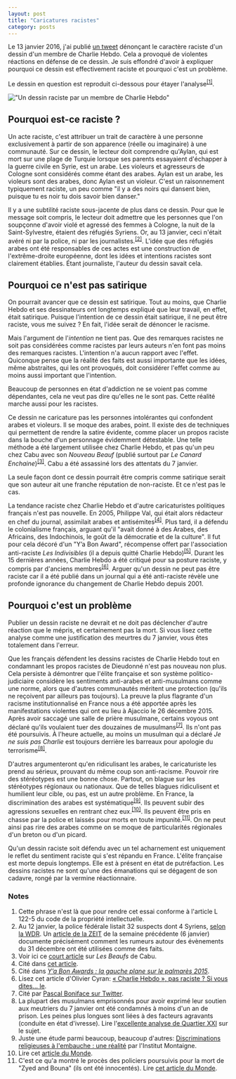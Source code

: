 ```yaml
---
layout: post
title: "Caricatures racistes"
category: posts
---
```


Le 13 janvier 2016, j'ai publié [un tweet](https://twitter.com/nicolaskb/status/687270412162568192) dénonçant le caractère raciste d'un dessin d'un membre de Charlie Hebdo. Cela a provoqué de violentes réactions en défense de ce dessin. Je suis effondré d'avoir à expliquer pourquoi ce dessin est effectivement raciste et pourquoi c'est un problème.

Le dessin en question est reproduit ci-dessous pour étayer l'analyse<sup><a href="#notes">[1]</a></sup>.

!["Un dessin raciste par un membre de Charlie Hebdo"](/images/racist-cartoon.jpg)

## Pourquoi est-ce raciste ?

Un acte raciste, c'est attribuer un trait de caractère à une personne exclusivement à partir de son apparence (réelle ou imaginaire) à une communauté. Sur ce dessin, le lecteur doit comprendre qu'Aylan, qui est mort sur une plage de Turquie lorsque ses parents essayaient d'échapper à la guerre civile en Syrie, est un arabe. Les violeurs et agresseurs de Cologne sont considérés comme étant des arabes. Aylan est un arabe, les violeurs sont des arabes, donc Aylan est un violeur. C'est un raisonnement typiquement raciste, un peu comme "il y a des noirs qui dansent bien, puisque tu es noir tu dois savoir bien danser."

Il y a une subtilité raciste sous-jacente de plus dans ce dessin. Pour que le message soit compris, le lecteur doit admettre que les personnes que l'on soupçonne d'avoir violé et agressé des femmes à Cologne, la nuit de la Saint-Sylvestre, étaient des réfugiés Syriens. Or, au 13 janvier, ceci n'était avéré ni par la police, ni par les journalistes.<sup><a href="#notes">[2]</a></sup>. L'idée que des réfugiés arabes ont été responsables de ces actes est une construction de l'extrême-droite européenne, dont les idées et intentions racistes sont clairement établies. Étant journaliste, l'auteur du dessin savait cela.

## Pourquoi ce n'est pas satirique

On pourrait avancer que ce dessin est satirique. Tout au moins, que Charlie Hebdo et ses dessinateurs ont longtemps expliqué que leur travail, en effet, était satirique. Puisque l'intention de ce dessin était satirique, il ne peut être raciste, vous me suivez ? En fait, l'idée serait de dénoncer le racisme.

Mais l'argument de l'_intention_ ne tient pas. Que des remarques racistes ne soit pas considérées comme racistes par leurs auteurs n'en font pas moins des remarques racistes. L'intention n'a aucun rapport avec l'effet. Quiconque pense que la réalité des faits est aussi importante que les idées, même abstraites, qui les ont provoqués, doit considérer l'effet comme au moins aussi important que l'intention. 

Beaucoup de personnes en état d'addiction ne se voient pas comme dépendantes, cela ne veut pas dire qu'elles ne le sont pas. Cette réalité marche aussi pour les racistes.

Ce dessin ne caricature pas les personnes intolérantes qui confondent arabes et violeurs. Il se moque des arabes, point. Il existe des de techniques qui permettent de rendre la satire évidente, comme placer un propos raciste dans la bouche d'un personnage évidemment détestable. Une telle méthode a été largement utilisée chez Charlie Hebdo, et pas qu'un peu chez Cabu avec son _Nouveau Beauf_ (publié surtout par _Le Canard Enchaine_)<sup><a href="#notes">[3]</a></sup>. Cabu a été assassiné lors des attentats du 7 janvier.

La seule façon dont ce dessin pourrait être compris comme satirique serait que son auteur ait une franche réputation de non-raciste. Et ce n'est pas le cas.

La tendance raciste chez Charlie Hebdo et d'autre caricaturistes politiques français n'est pas nouvelle. En 2005, Philippe Val, qui était alors rédacteur en chef du journal, assimilait arabes et antisémites<sup><a href="#notes">[4]</a></sup>. Plus tard, il a défendu le colonialisme français, arguant qu'il "avait donné à des Arabes, des Africains, des Indochinois, le goût de la démocratie et de la culture". Il fut pour cela décoré d'un "Y’a Bon Award", récompense offert par l'association anti-raciste _Les Indivisibles_ (il a depuis quitté Charlie Hebdo)<sup><a href="#notes">[5]</a></sup>. Durant les 15 dernières années, Charlie Hebdo a été critiqué pour sa posture raciste, y compris par d'anciens membres<sup><a href="#notes">[6]</a></sup>. Arguer qu'un dessin ne peut pas être raciste car il a été publié dans un journal qui a été anti-raciste révèle une profonde ignorance du changement de Charlie Hebdo depuis 2001.

## Pourquoi c'est un problème

Publier un dessin raciste ne devrait et ne doit pas déclencher d'autre réaction que le mépris, et certainement pas la mort. Si vous lisez cette analyse comme une justification des meurtres du 7 janvier, vous êtes totalement dans l'erreur.

Que les français défendent les dessins racistes de Charlie Hebdo tout en condamnant les propos racistes de Dieudonné n'est pas nouveau non plus. Cela persiste à démontrer que l'élite française et son système politico-judiciaire considère les sentiments anti-arabes et anti-musulmans comme une norme, alors que d'autres communautés méritent une protection (qu'ils ne reçoivent par ailleurs pas toujours). La preuve la plus flagrante d'un racisme institutionnalisé en France nous a été apportée après les manifestations violentes qui ont eu lieu à Ajaccio le 26 décembre 2015. Après avoir saccagé une salle de prière musulmane, certains voyous ont déclaré qu'ils voulaient tuer des douzaines de musulmans<sup><a href="#notes">[7]</a></sup>. Ils n'ont pas été poursuivis. À l'heure actuelle, au moins un musulman qui a déclaré _Je ne suis pas Charlie_ est toujours derrière les barreaux pour apologie du terrorisme<sup><a href="#notes">[8]</a></sup>. 

D'autres argumenteront qu'en ridiculisant les arabes, le caricaturiste les prend au sérieux, prouvant du même coup son anti-racisme. Pouvoir rire des stéréotypes est une bonne chose. Partout, on blague sur les stéréotypes régionaux ou nationaux. Que de telles blagues ridiculisent et humilient leur cible, ou pas, est un autre problème. En France, la discrimination des arabes est systématique<sup><a href="#notes">[9]</a></sup>. Ils peuvent subir des agressions sexuelles en rentrant chez eux.<sup><a href="#notes">[10]</a></sup>. Ils peuvent être pris en chasse par la police et laissés pour morts en toute impunité.<sup><a href="#notes">[11]</a></sup>. On ne peut ainsi pas rire des arabes comme on se moque de particularités régionales d'un breton ou d'un picard.

Qu'un dessin raciste soit défendu avec un tel acharnement est uniquement le reflet du sentiment raciste qui s'est répandu en France. L'élite française est morte depuis longtemps. Elle est à présent en état de putréfaction. Les dessins racistes ne sont qu'une des émanations qui se dégagent de son cadavre, rongé par la vermine réactionnaire.

<a name="notes"></a>
### Notes
1. Cette phrase n'est là que pour rendre cet essai conforme à l'article L 122-5 du code de la propriété intellectuelle.
1. Au 12 janvier, la police fédérale listait 32 suspects dont 4 Syriens, [selon la WDR](http://www1.wdr.de/themen/aktuell/vorfaelle-hauptbahnhof-koeln-fakten-100.html). Un [article de la ZEIT](http://www.zeit.de/gesellschaft/zeitgeschehen/2016-01/koeln-silvester-uebergriffe-medien) de la semaine précédente (6 janvier) documente précisément comment les rumeurs autour des évènements du 31 décembre ont été utilisées comme des faits.
1. Voir ici ce [court article](http://www.le-toaster.fr/culture-g/dou-viennent-les-beaufs/) sur _Les Beaufs_ de Cabu.
1. Cité dans [cet article](http://lmsi.net/Philippe-Val-est-un-raciste).
1. Cité dans [_Y’a Bon Awards : la gauche plane sur le palmarès 2015_](http://www.politis.fr/Y-a-Bon-Awards-la-gauche-plane-sur,31546.html).
1. Lisez cet article d'Olivier Cyran: [« Charlie Hebdo », pas raciste ? Si vous dites… le](http://www.article11.info/?Charlie-Hebdo-pas-raciste-Si-vous).
1. Cité par [Pascal Boniface sur Twitter](https://twitter.com/PascalBoniface/status/681077240269041664).
1. La plupart des musulmans emprisonnés pour avoir exprimé leur soutien aux meutriers du 7 janvier ont été condamnés à moins d'un an de prison. Les peines plus longues sont liées à des facteurs agravants (conduite en état d'ivresse). Lire l'[excellente analyse de Quartier XXI](http://quartiersxxi.org/le-delire-anti-terroriste-manque-sa-cible) sur le sujet.
1. Juste une étude parmi beaucoup, beaucoup d'autres: [Discriminations religieuses à l'embauche : une réalité](http://www.institutmontaigne.org/fr/publications/discriminations-religieuses-lembauche-une-realite) par l'Institut Montaigne.
1. Lire cet [article du Monde](http://www.lemonde.fr/police-justice/article/2015/12/18/espece-de-libanais-de-merde-connards-sales-noirs-des-adolescents-portent-plainte-pour-violences-policieres_4834472_1653578.html).
1. C'est ce qu'a montré le procès des policiers poursuivis pour la mort de "Zyed and Bouna" (ils ont été innocentés). Lire [cet article du Monde](http://www.lemonde.fr/societe/article/2015/05/18/mort-de-zyed-et-bouna-relaxe-definitive-des-deux-policiers_4635109_3224.html).